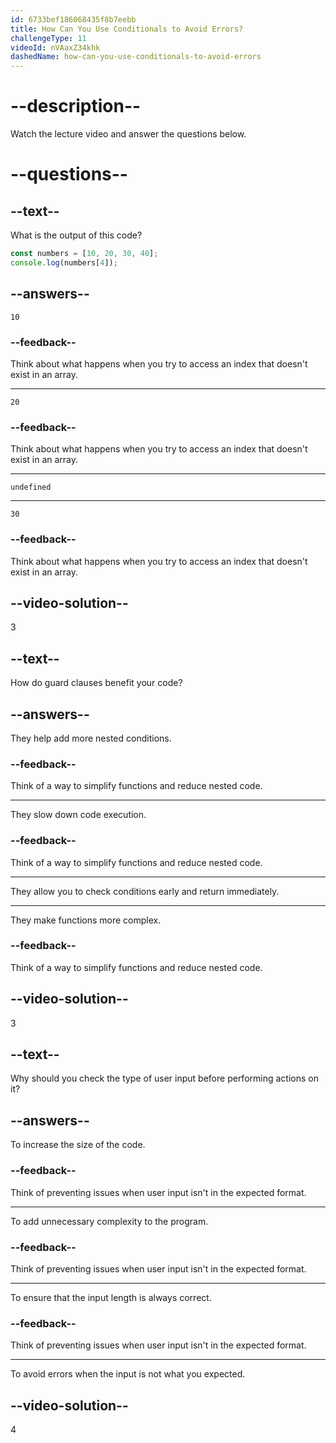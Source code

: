 ```yaml
---
id: 6733bef186068435f8b7eebb
title: How Can You Use Conditionals to Avoid Errors?
challengeType: 11
videoId: nVAaxZ34khk
dashedName: how-can-you-use-conditionals-to-avoid-errors
---
```


# --description--

Watch the lecture video and answer the questions below.

# --questions--

## --text--

What is the output of this code?

```js
const numbers = [10, 20, 30, 40];
console.log(numbers[4]);
```

## --answers--

`10`

### --feedback--

Think about what happens when you try to access an index that doesn't exist in an array.

---

`20`

### --feedback--

Think about what happens when you try to access an index that doesn't exist in an array.

---

`undefined`

---

`30`

### --feedback--

Think about what happens when you try to access an index that doesn't exist in an array.

## --video-solution--

3

## --text--

How do guard clauses benefit your code?

## --answers--

They help add more nested conditions.

### --feedback--

Think of a way to simplify functions and reduce nested code.

---

They slow down code execution.

### --feedback--

Think of a way to simplify functions and reduce nested code.

---

They allow you to check conditions early and return immediately.

---

They make functions more complex.

### --feedback--

Think of a way to simplify functions and reduce nested code.

## --video-solution--

3

## --text--

Why should you check the type of user input before performing actions on it?

## --answers--

To increase the size of the code.

### --feedback--

Think of preventing issues when user input isn't in the expected format.

---

To add unnecessary complexity to the program.

### --feedback--

Think of preventing issues when user input isn't in the expected format.

---

To ensure that the input length is always correct.

### --feedback--

Think of preventing issues when user input isn't in the expected format.

---

To avoid errors when the input is not what you expected.

## --video-solution--

4
